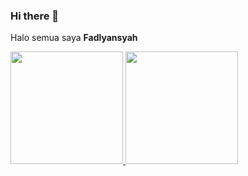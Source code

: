 ### Hi there 👋

<!--
**Fadlyansyahh/Fadlyansyahh** is a ✨ _special_ ✨ repository because its `README.md` (this file) appears on your GitHub profile.

Here are some ideas to get you started:

- 🔭 I’m currently working on ...
- 🌱 I’m currently learning ...
- 👯 I’m looking to collaborate on ...
- 🤔 I’m looking for help with ...
- 💬 Ask me about ...
- 📫 How to reach me: ...
- 😄 Pronouns: ...
- ⚡ Fun fact: ...
-->
Halo semua saya **Fadlyansyah**

<p align="left">
<a href="https://github.com/Fadlyansyahh">
  <img height="180em" src="https://github-readme-stats-eight-theta.vercel.app/api?username=Fadlyansyahh&show_icons=true&theme=algolia&include_all_commits=true&count_private=true"/>
  <img height="180em" src="https://github-readme-stats-eight-theta.vercel.app/api/top-langs/?username=Fadlyansyahh&layout=compact&langs_count=8&theme=algolia"/>
</a>
</p>



